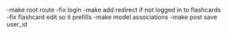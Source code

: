 -make root route
-fix login
-make add redirect if not logged in to flashcards
-fix flashcard edit so it prefills
-make model associations
-make post save user_id 
